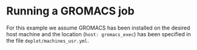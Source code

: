 # Running a GROMACS job

For this example we assume GROMACS has been installed on the desired host machine and the location (``host: gromacs_exec``) has been specified in the file ``deplot/machines_usr.yml``.

